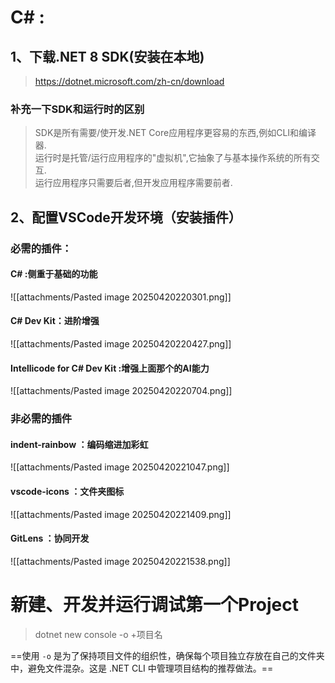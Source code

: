 # C# :
## 1、下载.NET 8 SDK(安装在本地)
>https://dotnet.microsoft.com/zh-cn/download

### 补充一下SDK和运行时的区别
>SDK是所有需要/使开发.NET Core应用程序更容易的东西,例如CLI和编译器.  
运行时是托管/运行应用程序的"虚拟机",它抽象了与基本操作系统的所有交互.  
运行应用程序只需要后者,但开发应用程序需要前者.
## 2、配置VSCode开发环境（安装插件）
### 必需的插件：
#### C#  :侧重于基础的功能
![[attachments/Pasted image 20250420220301.png]]
#### C# Dev Kit：进阶增强
![[attachments/Pasted image 20250420220427.png]]
####  Intellicode for C# Dev Kit :增强上面那个的AI能力
![[attachments/Pasted image 20250420220704.png]]
#### 
### 非必需的插件
#### indent-rainbow ：编码缩进加彩虹
![[attachments/Pasted image 20250420221047.png]]
#### vscode-icons ：文件夹图标
![[attachments/Pasted image 20250420221409.png]]
#### GitLens ：协同开发
![[attachments/Pasted image 20250420221538.png]]
# 新建、开发并运行调试第一个Project
>dotnet new console -o  +项目名             

==使用 `-o` 是为了保持项目文件的组织性，确保每个项目独立存放在自己的文件夹中，避免文件混杂。这是 .NET CLI 中管理项目结构的推荐做法。==
